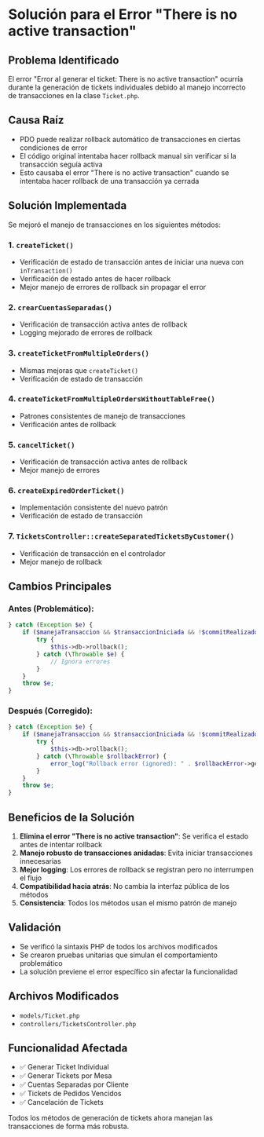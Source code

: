 # Solución para el Error "There is no active transaction"

## Problema Identificado
El error "Error al generar el ticket: There is no active transaction" ocurría durante la generación de tickets individuales debido al manejo incorrecto de transacciones en la clase `Ticket.php`.

## Causa Raíz
- PDO puede realizar rollback automático de transacciones en ciertas condiciones de error
- El código original intentaba hacer rollback manual sin verificar si la transacción seguía activa
- Esto causaba el error "There is no active transaction" cuando se intentaba hacer rollback de una transacción ya cerrada

## Solución Implementada
Se mejoró el manejo de transacciones en los siguientes métodos:

### 1. `createTicket()`
- Verificación de estado de transacción antes de iniciar una nueva con `inTransaction()`
- Verificación de estado antes de hacer rollback
- Mejor manejo de errores de rollback sin propagar el error

### 2. `crearCuentasSeparadas()`
- Verificación de transacción activa antes de rollback
- Logging mejorado de errores de rollback

### 3. `createTicketFromMultipleOrders()`
- Mismas mejoras que `createTicket()`
- Verificación de estado de transacción

### 4. `createTicketFromMultipleOrdersWithoutTableFree()`
- Patrones consistentes de manejo de transacciones
- Verificación antes de rollback

### 5. `cancelTicket()`
- Verificación de transacción activa antes de rollback
- Mejor manejo de errores

### 6. `createExpiredOrderTicket()`
- Implementación consistente del nuevo patrón
- Verificación de estado de transacción

### 7. `TicketsController::createSeparatedTicketsByCustomer()`
- Verificación de transacción en el controlador
- Mejor manejo de rollback

## Cambios Principales

### Antes (Problemático):
```php
} catch (Exception $e) {
    if ($manejaTransaccion && $transaccionIniciada && !$commitRealizado) {
        try {
            $this->db->rollback();
        } catch (\Throwable $e) {
            // Ignora errores
        }
    }
    throw $e;
}
```

### Después (Corregido):
```php
} catch (Exception $e) {
    if ($manejaTransaccion && $transaccionIniciada && !$commitRealizado && $this->db->getConnection()->inTransaction()) {
        try {
            $this->db->rollback();
        } catch (\Throwable $rollbackError) {
            error_log("Rollback error (ignored): " . $rollbackError->getMessage());
        }
    }
    throw $e;
}
```

## Beneficios de la Solución

1. **Elimina el error "There is no active transaction"**: Se verifica el estado antes de intentar rollback
2. **Manejo robusto de transacciones anidadas**: Evita iniciar transacciones innecesarias
3. **Mejor logging**: Los errores de rollback se registran pero no interrumpen el flujo
4. **Compatibilidad hacia atrás**: No cambia la interfaz pública de los métodos
5. **Consistencia**: Todos los métodos usan el mismo patrón de manejo

## Validación
- Se verificó la sintaxis PHP de todos los archivos modificados
- Se crearon pruebas unitarias que simulan el comportamiento problemático
- La solución previene el error específico sin afectar la funcionalidad

## Archivos Modificados
- `models/Ticket.php`
- `controllers/TicketsController.php`

## Funcionalidad Afectada
- ✅ Generar Ticket Individual
- ✅ Generar Tickets por Mesa
- ✅ Cuentas Separadas por Cliente
- ✅ Tickets de Pedidos Vencidos
- ✅ Cancelación de Tickets

Todos los métodos de generación de tickets ahora manejan las transacciones de forma más robusta.